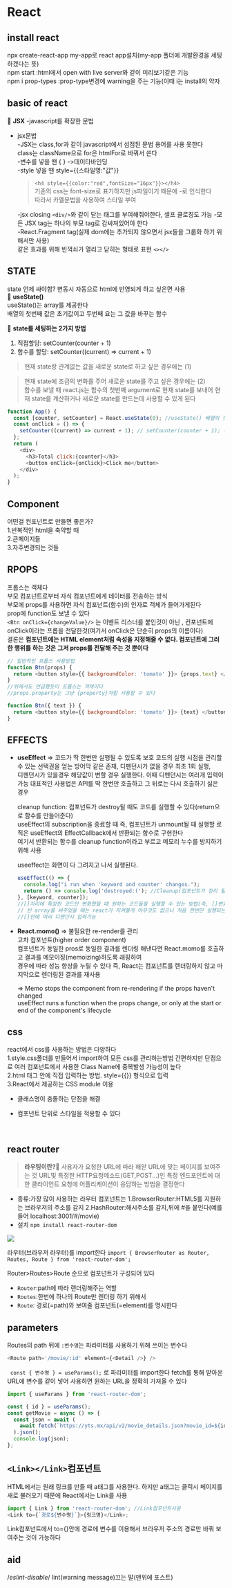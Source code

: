# React

## install react

npx create-react-app my-app로 react app설치(my-app 폴더에 개발환경을 세팅하겠다는 뜻)  
npm start :html에서 open with live server와 같이 미리보기같은 기능  
npm i prop-types :prop-type변경에 warning을 주는 기능(이때 i는 install의 약자

## basic of react

🐝 **JSX** -javascript를 확장한 문법

- jsx문법  
  -JSX는 class,for과 같이 javascript에서 섬점된 문법 용어를 사용 못한다  
  class는 className으로 for은 htmlFor로 바꿔서 쓴다  
  -변수를 넣을 땐 { } ->데이타바인딩  
  -style 넣을 땐 style={{스타일명:"값"}}

  > `<h4 style={{color:"red",fontSize="16px"}}></h4>`  
  >  기존의 css는 font-size로 표기하지만 js파일이기 때문에 -로 인식한다  
  > 따라서 카멜문법을 사용하여 스타일 부여

  -jsx closing `<div/>`와 같이 닫는 태그를 부여해줘야한다, 셀프 클로징도 가능 -모든 JSX tag는 하나의 부모 tag로 감싸져있어야 한다  
  -React.Fragment tag(실제 dom에는 추가되지 않으면서 jsx들을 그룹화 하기 위해서만 사용)  
  같은 효과를 위해 빈꺽쇠가 열리고 닫히는 형태로 표현 `<></>`

## STATE

state 언제 싸야함? 변동시 자동으로 html에 반영되게 하고 싶은면 사용  
🐝 **useState()**  
useState()는 array를 제공한다  
배열의 첫번째 값은 초기값이고 두번째 요는 그 값을 바꾸는 함수

🐝 **state를 세팅하는 2가지 방법**

1. 직접할당: setCounter(counter + 1)
2. 함수를 할당: setCounter((current) => current + 1)

> 현재 state랑 관계없는 값을 새로운 state로 하고 싶은 경우에는 (1)

> 현재 state에 조금의 변화를 주어 새로운 state를 주고 싶은 경우에는 (2)  
> 함수를 보낼 때 react.js는 함수의 첫번째 argument로 현재 state를 보내어 현재 state를 계산하거나 새로운 state를 만드는데 사용할 수 있게 된다

```js
function App() {
  const [counter, setCounter] = React.useState(0); //useState() 배열의 첫번째 값은 초기값이고 두번째 요소는 그 값을 바꾸는 함수
  const onClick = () => {
    setCounter((current) => current + 1); // setCounter(counter + 1); 와 같다 , 현재 state를 바탕으로 다음 state를 계산해내고 싶다면 current함수를 사용
  };
  return (
    <div>
      <h3>Total click:{counter}</h3>
      <button onClick={onClick}>Click me</button>
    </div>
  );
}
```

## Component

어떤걸 컨포넌트로 만들면 좋은가?  
1.반복적인 html을 축약할 때  
2.큰페이지들  
3.자주변경되는 것들

## RPOPS

프롭스는 객체다  
부모 컴포넌트로부터 자식 컴포넌트에게 데이터를 전송하는 방식  
부모에 props를 사용하면 자식 컴포넌트(함수)의 인자로 객체가 들어가게된다  
prop에 function도 보낼 수 있다  
`<Btn onClick={changeValue}/>` 는 이벤트 리스너를 붙인것이 아닌 , 컨포넌트에 onClick이라는 프롭을 전달한것(여기서 onClick은 단순히 props의 이름이다)  
결론은 **컴포넌트에는 HTML element처럼 속성을 지정해줄 수 없다.
컴포넌트에 그러한 행위를 하는 것은 그저 props를 전달해 주는 것 뿐이다**

```js
// 일반적인 프롭스 사용방법
function Btn(props) {
  return <button style={{ backgroundColor: 'tomato' }}> {props.text} </button>;
}
//위에서도 언급했듯이 프롭스는 객체이다
//props.property는 그냥 {property}처럼 사용할 수 있다

function Btn({ text }) {
  return <button style={{ backgroundColor: 'tomato' }}> {text} </button>;
}
```

## EFFECTS

- **useEffect** => 코드가 딱 한번만 실행될 수 있도록 보호
  코드의 실행 시점을 관리할 수 있는 선택권을 얻는 방어막 같은 존재, 디펜던시가 없을 경우 최초 1회 실행,  
  디펜던시가 있을경우 해당값이 변할 경우 실행한다. 이때 디펜던시는 여러개 입력이 가능
  대표적인 사용법은 API를 딱 한번만 호출하고 그 뒤로는 다시 호출하기 싫은 경우

  cleanup function: 컴포넌트가 destroy될 때도 코드를 실행할 수 있다(return으로 함수를 만들어준다)  
  useEffect의 subscription을 종료할 때 즉, 컴포넌트가 unmount될 때 실행할 로직은 useEffect의 EffectCallback에서 반환되는 함수로 구현한다  
  여기서 반환되는 함수를 cleanup function이라고 부르고 메모리 누수를 방지하기 위해 사용

  useeffect는 화면이 다 그려지고 나서 실행된다.

  ```js
  useEffect(() => {
    console.log("i run when 'keyword and counter' changes.");
    return () => console.log('destroyed:('); //Cleanup(컴포넌트가 정리 될 때도 코드를 실행)
  }, [keyword, counter]);
  //[]자리에 특정한 코드만 변화했을 때 원하는 코드들을 실행할 수 있는 방법(즉, []변화할 때 코드를 실행할 거라고 react.js에게 알려주는 것)
  // 빈 array를 써주었을 때는 react가 지켜볼게 아무것도 없으니 처음 한번만 실행되는 것
  //[]안에 여러 디팬던시 입력가능
  ```

- **React.momo()** => 불필요한 re-render를 관리  
  고차 컴포넌트(higher order component)  
  컴포넌트가 동일한 pros로 동일한 결과를 렌더링 해낸다면 React.momo를 호츨하고 결과를 메모이징(memoizing)하도록 래핑하여  
  경우에 따라 성능 향상을 누릴 수 있다
  즉, React는 컴포넌트를 렌더링하지 않고 마지막으로 렌더링된 결과를 재사용

  => Memo stops the component from re-rendering if the props haven't changed  
   useEffect runs a function when the props change, or only at the start or end of the component's lifecycle

## css

react에서 css를 사용하는 방법은 다양하다  
1.style.css폴더를 만들어서 import하여 모든 css를 관리하는방법 간편하지만 단점으로 여러 컴포넌트에서 사용한 Class Name에 중복발생 가능성이 높다  
2.html 태그 안에 직접 입력하는 방법. style={{}} 형식으로 입력  
3.React에서 제공하는 CSS module 이용

- 클래스명이 충돌하는 단점을 해결
- 컴포넌트 단위로 스타일을 적용할 수 있다

  <br/>

## react router

> **라우팅이란?🧐**
> 사용자가 요청한 URL에 따라 해앋 URL에 맞는 페이지를 보여주는 것
> URL및 특정한 HTTP요청메소드(GET,POST...)인 특정 엔드포인트에 대한 클라이언트 요청에 어플리케이션이 응답하는 방법을 결정한다

- 종류:가장 많이 사용하는 라우터 컴포넌트는
  1.BrowserRouter:HTML5를 지원하는 브라우저의 주소를 감지
  2.HashRouter:해시주소를 감지,뒤에 #을 붙인다(예를 들어 localhost:3001/#/movie)
- 설치
  `npm install react-router-dom`

![](https://velog.velcdn.com/images/yezee/post/b4f3dc8e-afb7-4c29-b74c-5d345d44919b/image.png)

라우터(브라우저 라우터)를 import한다
`import { BrowserRouter as Router, Routes, Route } from 'react-router-dom';`

Router>Routes>Route 순으로 컴포넌트가 구성되어 있다

- `Router`:path에 따라 랜더링해주는 역할
- `Routes`:한번에 하나의 Route만 렌더링 하기 위해서
- `Route`: 경로(=path)와 보여줄 컴포넌트(=element)를 명시한다

## parameters

Routes의 path 뒤에 `:변수명`는 파라미터를 사용하기 위해 쓰이는 변수다

```js
<Route path='/movie/:id' element={<Detail />} />
```

` const { 변수명 } = useParams();` 로 파라미터를 import한다
fetch를 통해 받아온 URL에 변수를 같이 넣어 사용하면 원하는 URL을 정확히 가져올 수 있다

```js
import { useParams } from 'react-router-dom';

const { id } = useParams();
const getMovie = async () => {
  const json = await (
    await fetch(`https://yts.mx/api/v2/movie_details.json?movie_id=${id}`)
  ).json();
  console.log(json);
};
```

## `<Link></Link>`컴포넌트

HTML에서는 원래 링크를 만들 때 a태그를 사용한다. 하지만 a태그는 클릭시 페이지를 새로 불러오기 때문에 React에서는 Link를 사용

```js
import { Link } from 'react-router-dom'; //Link컴포넌트사용
<Link to={`경로${변수명}`}>{링크명}</Link>;
```

Link컴포넌트에서 to={}안에 경로에 변수를 이용해서 브라우저 주소의 경로만 바꿔 보여주는 것이 가능하다

## aid

/_eslint-disable_/ lint(warning message)끄는 말(맨위에 포스트)
